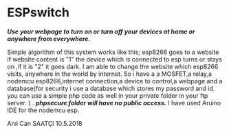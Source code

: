 # ESPswitch
***Use your webpage to turn on or turn off your devices at home or anywhere from everywhere.***

Simple algorithm of this system works like this;
esp8266 goes to a website if website content is "1" the device which is connected to esp turns or stays on ,if it is "2" it goes dark.
I am able to change the website which esp8266 visits, anywhere in the world by internet.
So i have a a MOSFET,a relay,a nodemcu esp8266,internet connection,a device to control,a webpage and a database(for security i use a database which stores my password and id. you can use a simple php code as well in your private folder in your ftp server. ) .
***phpsecure folder will have no public access.*** 
I have used Aruino IDE for the nodemcu esp.


Anıl Can SAATÇI 10.5.2018



